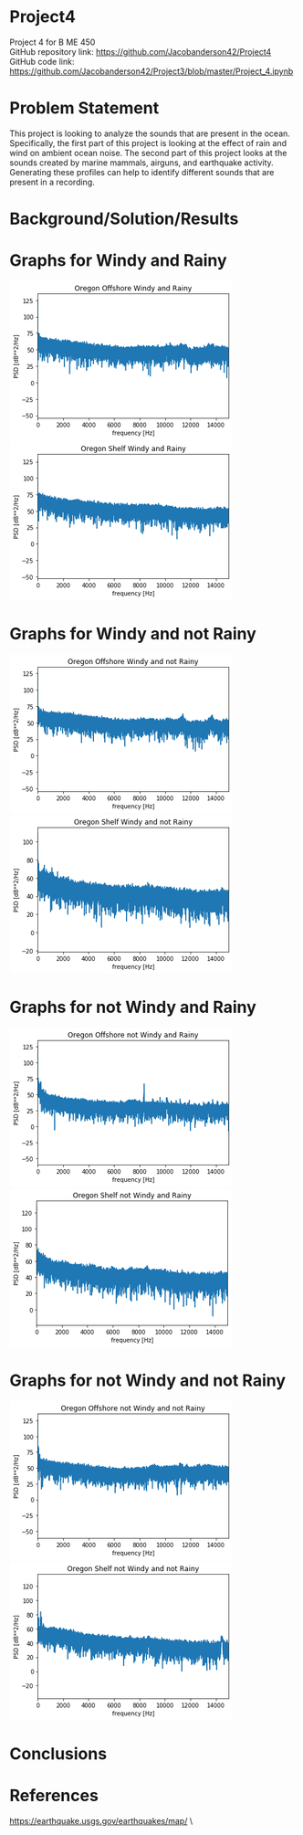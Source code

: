 # Project4
Project 4 for B ME 450 \
GitHub repository link: https://github.com/Jacobanderson42/Project4 \
GitHub code link: https://github.com/Jacobanderson42/Project3/blob/master/Project_4.ipynb

# Problem Statement
This project is looking to analyze the sounds that are present in the ocean. Specifically, the first part of this project is looking at 
the effect of rain and wind on ambient ocean noise. The second part of this project looks at the sounds created by marine mammals, 
airguns, and earthquake activity. Generating these profiles can help to identify different sounds that are present in a recording.

# Background/Solution/Results

# Graphs for Windy and Rainy
![](https://github.com/Jacobanderson42/Project4/blob/master/Images/Oregon%20Offshore%20Windy%20and%20Rainy.png)
![](https://github.com/Jacobanderson42/Project4/blob/master/Images/Oregon%20Shelf%20Windy%20and%20Rainy.png)

# Graphs for Windy and not Rainy
![](https://github.com/Jacobanderson42/Project4/blob/master/Images/Oregon%20Offshore%20Windy%20and%20not%20Rainy.png)
![](https://github.com/Jacobanderson42/Project4/blob/master/Images/Oregon%20Shelf%20Windy%20and%20not%20Rainy.png)

# Graphs for not Windy and Rainy
![](https://github.com/Jacobanderson42/Project4/blob/master/Images/Oregon%20Offshore%20not%20Windy%20and%20Rainy.png)
![](https://github.com/Jacobanderson42/Project4/blob/master/Images/Oregon%20Shelf%20not%20Windy%20and%20Rainy.png)

# Graphs for not Windy and not Rainy
![](https://github.com/Jacobanderson42/Project4/blob/master/Images/Oregon%20Offshore%20not%20Windy%20and%20not%20Rainy.png)
![](https://github.com/Jacobanderson42/Project4/blob/master/Images/Oregon%20Shelf%20not%20Windy%20and%20not%20Rainy.png)

# Conclusions

# References
https://earthquake.usgs.gov/earthquakes/map/ \
